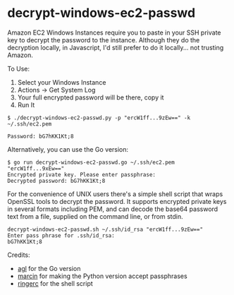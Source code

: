 decrypt-windows-ec2-passwd
==========================

Amazon EC2 Windows Instances require you to paste in your SSH private key to decrypt the password to the instance. Although they do the decryption locally, in Javascript, I'd still prefer to do it locally... not trusting Amazon.

To Use:

 1. Select your Windows Instance
 2. Actions -> Get System Log
 3. Your full encrypted password will be there, copy it
 4. Run It

```
$ ./decrypt-windows-ec2-passwd.py -p "ercW1ff...9zEw==" -k ~/.ssh/ec2.pem

Password: bG7hKK1Kt;8
```

Alternatively, you can use the Go version:

```
$ go run decrypt-windows-ec2-passwd.go ~/.ssh/ec2.pem "ercW1ff...9xEw=="
Encrypted private key. Please enter passphrase:
Decrypted password: bG7hKK1Kt;8
```

For the convenience of UNIX users there's a simple shell script that wraps
OpenSSL tools to decrypt the password. It supports encrypted private keys in
several formats including PEM, and can decode the base64 password text from a
file, supplied on the command line, or from stdin.

```
decrypt-windows-ec2-passwd.sh ~/.ssh/id_rsa "ercW1ff...9zEw=="
Enter pass phrase for .ssh/id_rsa:
bG7hKK1Kt;8
```

Credits:

* [agl](https://github.com/tomrittervg/decrypt-windows-ec2-passwd/pull/2) for the Go version
* [marcin](https://github.com/tomrittervg/decrypt-windows-ec2-passwd/pull/3) for making the Python version accept passphrases
* [ringerc](https://github.com/ringerc) for the shell script
